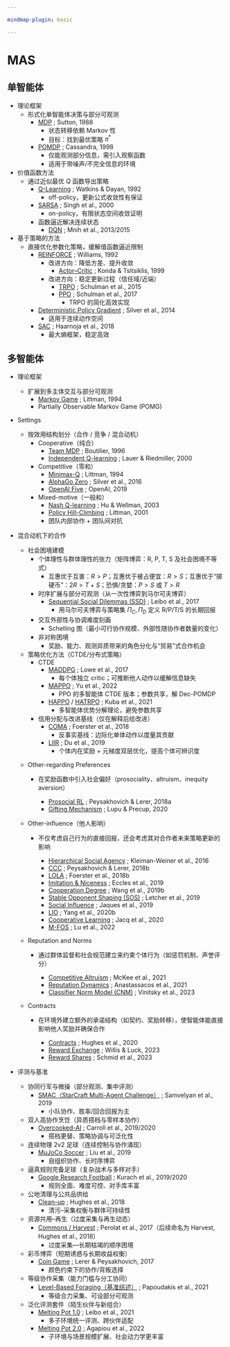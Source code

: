 ```yaml
---

mindmap-plugin: basic

---
```


# MAS

## 单智能体
- 理论框架
    - 形式化单智能体决策与部分可观测
        - [MDP](https://link.springer.com/article/10.1007/BF00992696) ; Sutton, 1988
            - 状态转移依赖 Markov 性
            - 目标：找到最优策略 $\pi^*$
        - [POMDP](https://www.sciencedirect.com/science/article/pii/S000437029800023X) ; Cassandra, 1998
            - 仅能观测部分信息，需引入观察函数
            - 适用于带噪声/不完全信息的环境
- 价值函数方法
    - 通过近似最优 $Q$ 函数导出策略
        - [Q-Learning](https://link.springer.com/article/10.1007/BF00992698) ; Watkins & Dayan, 1992
            - off-policy，更新公式收敛性有保证
        - [SARSA](https://dl.acm.org/doi/10.5555/645529.657617) ; Singh et al., 2000
            - on-policy，有限状态空间收敛证明
        - 函数逼近解决连续状态
            - [DQN](https://arxiv.org/abs/1312.5602) ; Mnih et al., 2013/2015
- 基于策略的方法
    - 直接优化参数化策略，缓解值函数逼近限制
        - [REINFORCE](https://dl.acm.org/doi/10.1145/138243.138273) ; Williams, 1992
            - 改进方向：降低方差、提升收敛
                - [Actor–Critic](https://papers.nips.cc/paper/1786-convergence-properties-of-policy-iteration) ; Konda & Tsitsiklis, 1999
            - 改进方向：稳定更新过程（信任域/近端）
                - [TRPO](https://arxiv.org/abs/1502.05477) ; Schulman et al., 2015
                - [PPO](https://arxiv.org/abs/1707.06347) ; Schulman et al., 2017
                    - TRPO 的简化高效实现
        - [Deterministic Policy Gradient](https://proceedings.mlr.press/v32/silver14.pdf) ; Silver et al., 2014
            - 适用于连续动作空间
        - [SAC](https://arxiv.org/abs/1801.01290) ; Haarnoja et al., 2018
            - 最大熵框架，稳定高效

## 多智能体
- 理论框架
	- 扩展到多主体交互与部分可观测
		- [Markov Game](https://www.jmlr.org/papers/volume4/littman03a/littman03a.pdf) ; Littman, 1994
		- Partially Observable Markov Game (POMG)
- Settings
	- 按效用结构划分（合作 / 竞争 / 混合动机）
		- Cooperative（纯合）
			- [Team MDP](https://link.springer.com/chapter/10.1007/3-540-61380-2_18) ; Boutilier, 1996
			- [Independent Q-learning](https://link.springer.com/chapter/10.1007/3-540-45545-0_14) ; Lauer & Riedmiller, 2000
		- Competitive（零和）
			- [Minimax-Q](https://www.jmlr.org/papers/volume4/littman03a/littman03a.pdf) ; Littman, 1994
			- [AlphaGo Zero](https://www.nature.com/articles/nature24270) ; Silver et al., 2016
			- [OpenAI Five](https://arxiv.org/abs/1912.06680) ; OpenAI, 2019
		- Mixed-motive（一般和）
			- [Nash Q-learning](https://dl.acm.org/doi/10.1145/502512.502549) ; Hu & Wellman, 2003
			- [Policy Hill-Climbing](https://www.sciencedirect.com/science/article/pii/S0004370201001250) ; Littman, 2001
			- 团队内部协作 + 团队间对抗
- 混合动机下的合作
	- 社会困境建模
		- 个体理性与群体理性的张力（矩阵博弈：R, P, T, S 及社会困境不等式）
			- 互惠优于互害：$R>P$；互惠优于被占便宜：$R>S$；互惠优于“掷硬币”：$2R>T+S$；恐惧/贪婪：$P>S$ 或 $T>R$
		- 时序扩展与部分可观测（从一次性博弈到马尔可夫博弈）
			- [Sequential Social Dilemmas (SSD)](https://arxiv.org/abs/1702.03037) ; Leibo et al., 2017
				- 用马尔可夫博弈与策略集 $\Pi_C,\Pi_D$ 定义 R/P/T/S 的长期回报
		- 交互外部性与协调难度刻画
			- Schelling 图（最小可行协作规模、外部性随协作者数量的变化）
		- 非对称困境
			- 奖励、能力、观测异质带来的角色分化与“贸易”式合作机会
	- 策略优化方法（CTDE/分布式策略）
		- CTDE
			- [MADDPG](https://arxiv.org/abs/1706.02275) ; Lowe et al., 2017
				- 每个体独立 critic；可推断他人动作以缓解信息缺失
			- [MAPPO](https://arxiv.org/abs/2103.01955) ; Yu et al., 2022
				- PPO 的多智能体 CTDE 版本；参数共享，解 Dec-POMDP
			- [HAPPO](https://arxiv.org/abs/2109.11251) / [HATRPO](https://arxiv.org/abs/2109.11251) ; Kuba et al., 2021
				- 多智能体优势分解理论，避免参数共享
		- 信用分配与改进基线（仅在解释后给改进）
			- [COMA](https://arxiv.org/abs/1705.08926) ; Foerster et al., 2018
				- 反事实基线：边际化单体动作以度量其贡献
			- [LIIR](https://arxiv.org/abs/1906.10129) ; Du et al., 2019
				- 个体内在奖励 + 元梯度双层优化，提高个体可辨识度

	* Other-regarding Preferences
	
	  * 在奖励函数中引入社会偏好（prosociality、altruism、inequity aversion）
	
		* [Prosocial RL](https://arxiv.org/abs/1707.02341) ; Peysakhovich & Lerer, 2018a
		* [Gifting Mechanism](https://arxiv.org/abs/2006.12044) ; Lupu & Precup, 2020
	
	* Other-influence（他人影响）
	
	  * 不仅考虑自己行为的直接回报，还会考虑其对合作者未来策略更新的影响
	
		* [Hierarchical Social Agency](https://www.science.org/doi/10.1126/science.aad3068) ; Kleiman-Weiner et al., 2016
		* [CCC](https://arxiv.org/abs/1707.02341) ; Peysakhovich & Lerer, 2018b
		* [LOLA](https://arxiv.org/abs/1709.04326) ; Foerster et al., 2018b
		* [Imitation & Niceness](https://arxiv.org/abs/1902.07151) ; Eccles et al., 2019
		* [Cooperation Degree](https://arxiv.org/abs/1902.04103) ; Wang et al., 2019b
		* [Stable Opponent Shaping (SOS)](https://arxiv.org/abs/1811.08469) ; Letcher et al., 2019
		* [Social Influence](https://arxiv.org/abs/1810.08647) ; Jaques et al., 2019
		* [LIO](https://arxiv.org/abs/2006.12908) ; Yang et al., 2020b
		* [Cooperative Learning](https://arxiv.org/abs/2007.12594) ; Jacq et al., 2020
		* [M-FOS](https://arxiv.org/abs/2202.02876) ; Lu et al., 2022
	
	* Reputation and Norms
	
	  * 通过群体监督和社会规范建立来约束个体行为（如惩罚机制、声誉评分）
	
		* [Competitive Altruism](https://arxiv.org/abs/2102.07079) ; McKee et al., 2021
		* [Reputation Dynamics](https://arxiv.org/abs/2102.07062) ; Anastassacos et al., 2021
		* [Classifier Norm Model (CNM)](https://arxiv.org/abs/2302.01974) ; Vinitsky et al., 2023
	
	* Contracts
	
	  * 在环境外建立额外的承诺结构（如契约、奖励转移），使智能体能直接影响他人奖励并确保合作
	
		* [Contracts](https://arxiv.org/abs/2006.06110) ; Hughes et al., 2020
		* [Reward Exchange](https://arxiv.org/abs/2305.10039) ; Willis & Luck, 2023
		* [Reward Shares](https://arxiv.org/abs/2305.11762) ; Schmid et al., 2023

- 评测与基准
	- 协同行军与微操（部分观测、集中评测）
		- [SMAC（StarCraft Multi-Agent Challenge）](https://arxiv.org/abs/1902.04043) ; Samvelyan et al., 2019
			- 小队协作、胜率/回合回报为主
	- 双人高协作烹饪（异质搭档与零样本协作）
		- [Overcooked-AI](https://arxiv.org/abs/1910.05789) ; Carroll et al., 2019/2020
			- 搭档更替、策略协调与可泛化性
	- 连续物理 2v2 足球（连续控制与协作涌现）
		- [MuJoCo Soccer](https://arxiv.org/abs/1902.07151) ; Liu et al., 2019
			- 自组织协作、长时序博弈
	- 逼真规则完备足球（复杂战术与多样对手）
		- [Google Research Football](https://arxiv.org/pdf/1907.11180) ; Kurach et al., 2019/2020
			- 规则全面、难度可控、对手库丰富
	- 公地清理与公共品供给
		- [Clean-up](https://arxiv.org/abs/1803.08884) ; Hughes et al., 2018
			- 清污–采集权衡与群体可持续性
	- 资源共用–再生（过度采集与再生动态）
		- [Commons / Harvest](https://arxiv.org/abs/1707.06600) ; Perolat et al., 2017（后续命名为 Harvest, Hughes et al., 2018）
			- 过度采集—长期枯竭的顺序困境
	- 彩币博弈（短期诱惑与长期收益权衡）
		- [Coin Game](https://arxiv.org/abs/1707.01068) ; Lerer & Peysakhovich, 2017
			- 颜色约束下的协作/背叛选择
	- 等级协作采集（能力门槛与分工协同）
		- [Level-Based Foraging（基准综述）](https://arxiv.org/abs/2006.07869) ; Papoudakis et al., 2021
			- 等级合力采集、可设部分可观测
	- 泛化评测套件（陌生伙伴与新组合）
		- [Melting Pot 1.0](https://proceedings.mlr.press/v139/leibo21a/leibo21a.pdf) ; Leibo et al., 2021
			- 多子环境统一评测、跨伙伴适配
		- [Melting Pot 2.0](https://arxiv.org/abs/2211.02856) ; Agapiou et al., 2022
			- 子环境与场景规模扩展、社会动力学更丰富